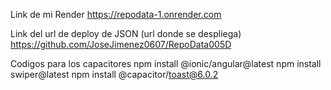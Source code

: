 Link de mi Render https://repodata-1.onrender.com

Link del url de deploy de JSON (url donde se despliega) https://github.com/JoseJimenez0607/RepoData005D


Codigos para los capacitores
npm install @ionic/angular@latest
npm install swiper@latest
npm install @capacitor/toast@6.0.2
